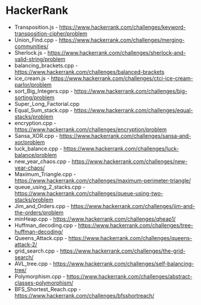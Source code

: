 # HackerRank

- Transposition.js  - https://www.hackerrank.com/challenges/keyword-transposition-cipher/problem
- Union_Find.cpp - https://www.hackerrank.com/challenges/merging-communities/
- Sherlock.js  - https://www.hackerrank.com/challenges/sherlock-and-valid-string/problem
- balancing_brackets.cpp - https://www.hackerrank.com/challenges/balanced-brackets
- ice_cream.js  - https://www.hackerrank.com/challenges/ctci-ice-cream-parlor/problem
- sort_Big_Integers.cpp - https://www.hackerrank.com/challenges/big-sorting/problem
- Super_Long_Factorial.cpp 
- Equal_Sum_stack.cpp - https://www.hackerrank.com/challenges/equal-stacks/problem
- encryption.cpp - https://www.hackerrank.com/challenges/encryption/problem
- Sansa_XOR.cpp - https://www.hackerrank.com/challenges/sansa-and-xor/problem
- luck_balance.cpp - https://www.hackerrank.com/challenges/luck-balance/problem
- new_year_chaos.cpp - https://www.hackerrank.com/challenges/new-year-chaos/ 
- Maximum_Triangle.cpp - https://www.hackerrank.com/challenges/maximum-perimeter-triangle/
- queue_using_2_stacks.cpp - https://www.hackerrank.com/challenges/queue-using-two-stacks/problem
- Jim_and_Orders.cpp - https://www.hackerrank.com/challenges/jim-and-the-orders/problem
- minHeap.cpp - https://www.hackerrank.com/challenges/qheap1/
- Huffman_decoding.cpp - https://www.hackerrank.com/challenges/tree-huffman-decoding/
- Queens_Attack.cpp - https://www.hackerrank.com/challenges/queens-attack-2/
- grid_search.cpp - https://www.hackerrank.com/challenges/the-grid-search/
- AVL_tree.cpp - https://www.hackerrank.com/challenges/self-balancing-tree/
- Polymorphism.cpp - https://www.hackerrank.com/challenges/abstract-classes-polymorphism/
- BFS_Shortest_Reach.cpp - https://www.hackerrank.com/challenges/bfsshortreach/
